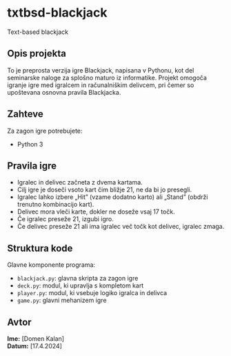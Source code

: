 # txtbsd-blackjack
Text-based blackjack

## Opis projekta
To je preprosta verzija igre Blackjack, napisana v Pythonu, kot del seminarske naloge za splošno maturo iz informatike. Projekt omogoča igranje igre med igralcem in računalniškim delivcem, pri čemer so upoštevana osnovna pravila Blackjacka.

## Zahteve
Za zagon igre potrebujete:
- Python 3

## Pravila igre
- Igralec in delivec začneta z dvema kartama.
- Cilj igre je doseči vsoto kart čim bližje 21, ne da bi jo presegli.
- Igralec lahko izbere „Hit” (vzame dodatno karto) ali „Stand” (obdrži trenutno kombinacijo kart).
- Delivec mora vleči karte, dokler ne doseže vsaj 17 točk.
- Če igralec preseže 21, izgubi igro.
- Če delivec preseže 21 ali ima igralec več točk kot delivec, igralec zmaga.

## Struktura kode
Glavne komponente programa:
- `blackjack.py`: glavna skripta za zagon igre
- `deck.py`: modul, ki upravlja s kompletom kart
- `player.py`: modul, ki vsebuje logiko igralca in delivca
- `game.py`: glavni mehanizem igre

## Avtor
**Ime:** [Domen Kalan]  
**Datum:** [17.4.2024]



